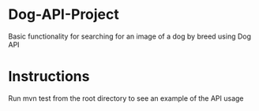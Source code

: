 # Dog-API-Project
Basic functionality for searching for an image of a dog by breed using Dog API

# Instructions
Run mvn test from the root directory to see an example of the API usage
